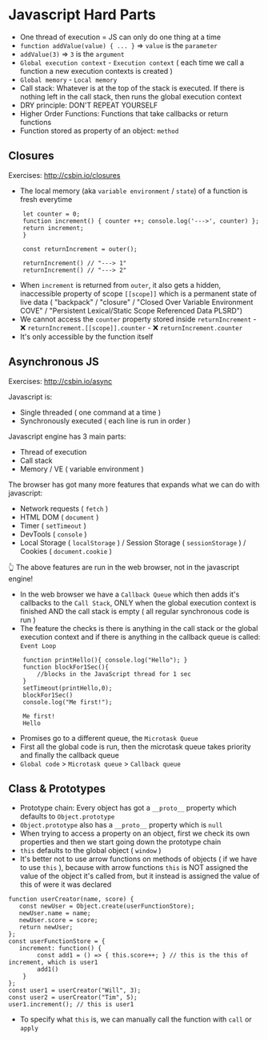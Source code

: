 # Javascript Hard Parts

- One thread of execution = JS can only do one thing at a time
- `function addValue(value) { ... }` => `value` is the `parameter`
- `addValue(3)` => `3` is the `argument`
- `Global execution context` - `Execution context` ( each time we call a function a new execution contexts is created )
- `Global memory` - `Local memory`
- Call stack: Whatever is at the top of the stack is executed. If there is nothing left in the call stack, then runs the global execution context
- DRY principle: DON'T REPEAT YOURSELF
- Higher Order Functions: Functions that take callbacks or return functions
- Function stored as property of an object: `method`

## Closures

Exercises: http://csbin.io/closures

- The local memory (aka `variable environment` / `state`) of a function is fresh everytime

```function outer() {
    let counter = 0;
    function increment() { counter ++; console.log('--->', counter) };
    return increment;
    }

    const returnIncrement = outer();

    returnIncrement() // "---> 1"
    returnIncrement() // "---> 2"
```
- When `increment` is returned from `outer`, it also gets a hidden, inaccessible property of scope `[[scope]]` which is a permanent state of live data ( "backpack" / "closure" / "Closed Over Variable Environment COVE" / "Persistent Lexical/Static Scope Referenced Data PLSRD")
- We cannot access the `counter` property stored inside `returnIncrement` - ❌ `returnIncrement.[[scope]].counter` - ❌ `returnIncrement.counter`
- It's only accessible by the function itself

## Asynchronous JS

Exercises: http://csbin.io/async

Javascript is:
- Single threaded ( one command at a time )
- Synchronously executed ( each line is run in order )

Javascript engine has 3 main parts:
- Thread of execution
- Call stack
- Memory / VE ( variable environment )

The browser has got many more features that expands what we can do with javascript:
- Network requests ( `fetch` )
- HTML DOM ( `document` )
- Timer ( `setTimeout` )
- DevTools ( `console` )
- Local Storage ( `localStorage` ) / Session Storage ( `sessionStorage` ) / Cookies ( `document.cookie` )

👆 The above features are run in the web browser, not in the javascript engine!

- In the web browser we have a `Callback Queue` which then adds it's callbacks to the `Call Stack`, ONLY when the global execution context is finished AND the call stack is empty ( all regular synchronous code is run )
- The feature the checks is there is anything in the call stack or the global execution context and if there is anything in the callback queue is called: `Event Loop`

```
    function printHello(){ console.log("Hello"); }
    function blockFor1Sec(){ 
        //blocks in the JavaScript thread for 1 sec 
    }
    setTimeout(printHello,0);
    blockFor1Sec()
    console.log("Me first!");
```

```
    Me first!
    Hello
```

- Promises go to a different queue, the `Microtask Queue`
- First all the global code is run, then the microtask queue takes priority and finally the callback queue
- `Global code` > `Microtask queue` > `Callback queue`

## Class & Prototypes

- Prototype chain: Every object has got a `__proto__` property which defaults to `Object.prototype`
- `Object.prototype` also has a `__proto__` property which is `null`
- When trying to access a property on an object, first we check its own properties and then we start going down the prototype chain
- `this` defaults to the global object ( `window` )
- It's better not to use arrow functions on methods of objects ( if we have to use `this` ), because with arrow functions `this` is NOT assigned the value of the object it's called from, but it instead is assigned the value of this of were it was declared

```
function userCreator(name, score) {
   const newUser = Object.create(userFunctionStore);
   newUser.name = name;
   newUser.score = score;
   return newUser;
};
const userFunctionStore = {
   increment: function() {
        const add1 = () => { this.score++; } // this is the this of increment, which is user1   
        add1() 
    }
};
const user1 = userCreator("Will", 3);
const user2 = userCreator("Tim", 5);
user1.increment(); // this is user1
```

- To specify what `this` is, we can manually call the function with `call` or `apply`